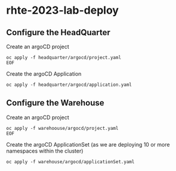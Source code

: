 # rhte-2023-lab-deploy

## Configure the HeadQuarter


Create an argoCD project
```shell
oc apply -f headquarter/argocd/project.yaml
EOF
```

Create the argoCD Application
```shell
oc apply -f headquarter/argocd/application.yaml
```



## Configure the Warehouse

Create an argoCD project
```shell
oc apply -f warehoouse/argocd/project.yaml
EOF
```

Create the argoCD ApplicationSet (as we are deploying 10 or more namespaces within the cluster)
```shell
oc apply -f warehouse/argocd/applicationSet.yaml
```

